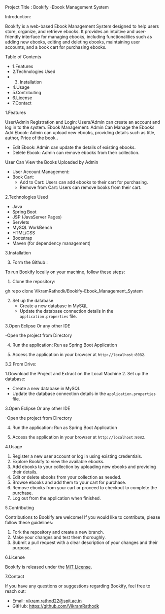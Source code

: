 Project Title : Bookify -Ebook Management System

Introduction:

Bookify is a web-based Ebook Management System designed to help users store, organize, and retrieve ebooks. It provides an intuitive and user-friendly interface for managing ebooks, including functionalities such as adding new ebooks, editing and deleting ebooks, maintaining user accounts, and a book cart for purchasing ebooks.


Table of Contents

- 1.Features
- 2.Technologies Used
- 3. Installation
- 4.Usage
- 5.Contributing
- 6.License
- 7.Contact

1.Features

User/Admin Registration and Login: Users/Admin can create an account and log in to the system.
Ebook Management:
Admin Can Manage the Ebooks
  Add Ebook: Admin can upload new ebooks, providing details such as title, author, Price of the book..
  - Edit Ebook: Admin can update the details of existing ebooks.
  - Delete Ebook: Admin can remove ebooks from their collection.

User Can View the Books Uploaded by Admin
- User Account Management:
- Book Cart:
  - Add to Cart: Users can add ebooks to their cart for purchasing.
  - Remove from Cart: Users can remove books from their cart.





2.Technologies Used

- Java
- Spring Boot
- JSP (JavaServer Pages)
- Servlets
- MySQL WorkBench
- HTML/CSS
- Bootstrap 
- Maven (for dependency management)

3.Installation

3. Form the Github : 

To run Bookify locally on your machine, follow these steps:

1. Clone the repository:

gh repo clone VikramRathodk/Bookify-Ebook_Management_System

2. Set up the database:
   - Create a new database in MySQL
   - Update the database connection details in the `application.properties` file.

3.Open Eclipse Or any other IDE

   -Open the project from Directory

4. Run the application:
	Run as Spring Boot Application

5. Access the application in your browser at `http://localhost:8082`.





3.2 From Drive:

1.Download the Project and Extract on the Local Machine
2. Set up the database:
   - Create a new database in MySQL
   - Update the database connection details in the `application.properties` file.

3.Open Eclipse Or any other IDE

   -Open the project from Directory

4. Run the application:
	Run as Spring Boot Application

5. Access the application in your browser at `http://localhost:8082`.


4.Usage

1. Register a new user account or log in using existing credentials.
2. Explore Bookify to view the available ebooks.
4. Add ebooks to your collection by uploading new ebooks and providing their details.
5. Edit or delete ebooks from your collection as needed.
7. Browse ebooks and add them to your cart for purchase.
8. Remove ebooks from your cart or proceed to checkout to complete the purchase.
9. Log out from the application when finished.

5.Contributing

Contributions to Bookify are welcome! If you would like to contribute, please follow these guidelines:

1. Fork the repository and create a new branch.
2. Make your changes and test them thoroughly.
3. Submit a pull request with a clear description of your changes and their purpose.

6.License

Bookify is released under the [MIT License](LICENSE).

7.Contact

If you have any questions or suggestions regarding Bookify, feel free to reach out:

- Email: vikram.rathod22@spit.ac.in
- GitHub: https://github.com/VikramRathodk

